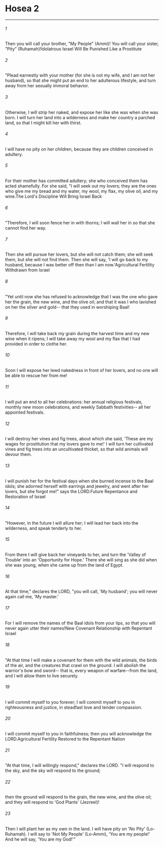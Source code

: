 # Hosea 2
***



###### 1 
Then you will call your brother, "My People" (Ammi)! You will call your sister, "Pity" (Ruhamah)!Idolatrous Israel Will Be Punished Like a Prostitute 

###### 2 
"Plead earnestly with your mother (for she is not my wife, and I am not her husband), so that she might put an end to her adulterous lifestyle, and turn away from her sexually immoral behavior. 

###### 3 
Otherwise, I will strip her naked, and expose her like she was when she was born. I will turn her land into a wilderness and make her country a parched land, so that I might kill her with thirst. 

###### 4 
I will have no pity on her children, because they are children conceived in adultery. 

###### 5 
For their mother has committed adultery; she who conceived them has acted shamefully. For she said, "I will seek out my lovers; they are the ones who give me my bread and my water, my wool, my flax, my olive oil, and my wine.The Lord's Discipline Will Bring Israel Back 

###### 6 
"Therefore, I will soon fence her in with thorns; I will wall her in so that she cannot find her way. 

###### 7 
Then she will pursue her lovers, but she will not catch them; she will seek them, but she will not find them. Then she will say, 'I will go back to my husband, because I was better off then than I am now.'Agricultural Fertility Withdrawn from Israel 

###### 8 
"Yet until now she has refused to acknowledge that I was the one who gave her the grain, the new wine, and the olive oil; and that it was I who lavished on her the silver and gold-- that they used in worshiping Baal! 

###### 9 
Therefore, I will take back my grain during the harvest time and my new wine when it ripens; I will take away my wool and my flax that I had provided in order to clothe her. 

###### 10 
Soon I will expose her lewd nakedness in front of her lovers, and no one will be able to rescue her from me! 

###### 11 
I will put an end to all her celebrations: her annual religious festivals, monthly new moon celebrations, and weekly Sabbath festivities-- all her appointed festivals. 

###### 12 
I will destroy her vines and fig trees, about which she said, 'These are my wages for prostitution that my lovers gave to me!' I will turn her cultivated vines and fig trees into an uncultivated thicket, so that wild animals will devour them. 

###### 13 
I will punish her for the festival days when she burned incense to the Baal idols; she adorned herself with earrings and jewelry, and went after her lovers, but she forgot me!" says the LORD.Future Repentance and Restoration of Israel 

###### 14 
"However, in the future I will allure her; I will lead her back into the wilderness, and speak tenderly to her. 

###### 15 
From there I will give back her vineyards to her, and turn the 'Valley of Trouble' into an 'Opportunity for Hope.' There she will sing as she did when she was young, when she came up from the land of Egypt. 

###### 16 
At that time," declares the LORD, "you will call, 'My husband'; you will never again call me, 'My master.' 

###### 17 
For I will remove the names of the Baal idols from your lips, so that you will never again utter their names!New Covenant Relationship with Repentant Israel 

###### 18 
"At that time I will make a covenant for them with the wild animals, the birds of the air, and the creatures that crawl on the ground. I will abolish the warrior's bow and sword-- that is, every weapon of warfare--from the land, and I will allow them to live securely. 

###### 19 
I will commit myself to you forever; I will commit myself to you in righteousness and justice, in steadfast love and tender compassion. 

###### 20 
I will commit myself to you in faithfulness; then you will acknowledge the LORD.Agricultural Fertility Restored to the Repentant Nation 

###### 21 
"At that time, I will willingly respond," declares the LORD. "I will respond to the sky, and the sky will respond to the ground; 

###### 22 
then the ground will respond to the grain, the new wine, and the olive oil; and they will respond to 'God Plants' (Jezreel)! 

###### 23 
Then I will plant her as my own in the land. I will have pity on 'No Pity' (Lo-Ruhamah). I will say to 'Not My People' (Lo-Ammi), 'You are my people!' And he will say, 'You are my God!'"
